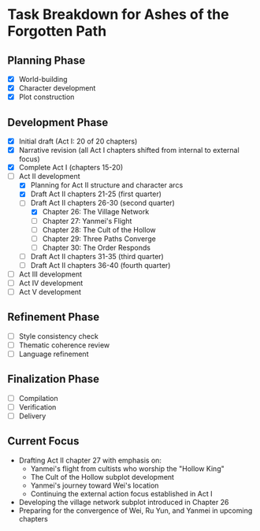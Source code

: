 # Task Breakdown for Ashes of the Forgotten Path

## Planning Phase
- [x] World-building
- [x] Character development
- [x] Plot construction

## Development Phase
- [x] Initial draft (Act I: 20 of 20 chapters)
- [x] Narrative revision (all Act I chapters shifted from internal to external focus)
- [x] Complete Act I (chapters 15-20)
- [ ] Act II development
  - [x] Planning for Act II structure and character arcs
  - [x] Draft Act II chapters 21-25 (first quarter)
  - [ ] Draft Act II chapters 26-30 (second quarter)
    - [x] Chapter 26: The Village Network
    - [ ] Chapter 27: Yanmei's Flight
    - [ ] Chapter 28: The Cult of the Hollow
    - [ ] Chapter 29: Three Paths Converge
    - [ ] Chapter 30: The Order Responds
  - [ ] Draft Act II chapters 31-35 (third quarter)
  - [ ] Draft Act II chapters 36-40 (fourth quarter)
- [ ] Act III development
- [ ] Act IV development
- [ ] Act V development

## Refinement Phase
- [ ] Style consistency check
- [ ] Thematic coherence review
- [ ] Language refinement

## Finalization Phase
- [ ] Compilation
- [ ] Verification
- [ ] Delivery

## Current Focus
- Drafting Act II chapter 27 with emphasis on:
  - Yanmei's flight from cultists who worship the "Hollow King"
  - The Cult of the Hollow subplot development
  - Yanmei's journey toward Wei's location
  - Continuing the external action focus established in Act I
- Developing the village network subplot introduced in Chapter 26
- Preparing for the convergence of Wei, Ru Yun, and Yanmei in upcoming chapters
